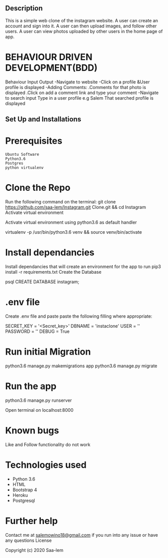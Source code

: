  ## Description

This is a simple web clone of the instagram website. A user can create an account and sign into it. A user can then upload images, and follow other users. A user can view photos uploaded by other users in the home page of app.
 # BEHAVIOUR DRIVEN DEVELOPMENT(BDD)
Behaviour 	Input 	Output
-Navigate to website 
-Click on a profile &User profile is displayed
 -Adding Comments: 
 	.Comments for that photo is displayed
  .Click on add a comment link and type your comment 
-Navigate to search input 	Type in a user profile e.g Salem 	That searched profile is displayed

 ## Set Up and Installations
 # Prerequisites

    Ubuntu Software
    Python3.6
    Postgres
    python virtualenv

 # Clone the Repo

Run the following command on the terminal: git clone https://github.com/saa-lem/Instagram.git Clone.git && cd Instagram
Activate virtual environment

Activate virtual environment using python3.6 as default handler

virtualenv -p /usr/bin/python3.6 venv && source venv/bin/activate

 # Install dependancies

Install dependancies that will create an environment for the app to run pip3 install -r requirements.txt
Create the Database

psql
CREATE DATABASE instagram;

 # .env file

Create .env file and paste paste the following filling where appropriate:

SECRET_KEY = '<Secret_key>'
DBNAME = 'instaclone'
USER = '<Username>'
PASSWORD = '<password>'
DEBUG = True



 # Run initial Migration

python3.6 manage.py makemigrations app
python3.6 manage.py migrate

 # Run the app

python3.6 manage.py runserver

Open terminal on localhost:8000
 # Known bugs

Like and Follow functionality do not work
 # Technologies used

- Python 3.6
- HTML
- Bootstrap 4
- Heroku
- Postgresql

 # Further help

Contact me at salemowino18@gmail.com if you run into any issue or have any questions
License

Copyright (c) 2020 Saa-lem


